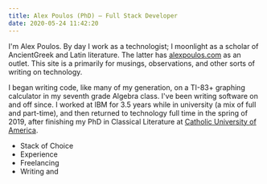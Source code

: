 ```yaml
---
title: Alex Poulos (PhD) – Full Stack Developer
date: 2020-05-24 11:42:20
---
```


I'm Alex Poulos. By day I work as a technologist; I moonlight as a scholar of AncientGreek and Latin literature. The latter has [alexpoulos.com](https://alexpoulos.com) as an outlet. This site is a primarily for musings, observations, and other sorts of writing on technology.  

I began writing code, like many of my generation, on a TI-83+ graphing calculator in my seventh grade Algebra class. I've been writing software on and off since. I worked at IBM for 3.5 years while in university (a mix of full and part-time), and then returned to technology full time in the spring of 2019, after finishing my PhD in Classical Literature at [Catholic University of America](https://greek-latin.catholic.edu). 

- Stack of Choice
- Experience
- Freelancing
- Writing and 